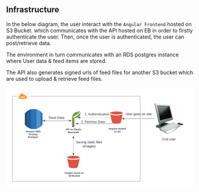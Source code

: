 ## Infrastructure
In the below diagram, the user interact with the `Angular Frontend` hosted on S3 Bucket.
which communicates with the API hosted on EB in order to firstly authenticate the user. Then, once the user is authenticated, the user can post/retrieve data.

The environment in turn communicates with an RDS postgres instance where User data & feed items are stored.

The API also generates signed urls of feed files for another S3 bucket which are used to upload & retrieve feed files.

<img src="../images/Archi.png">